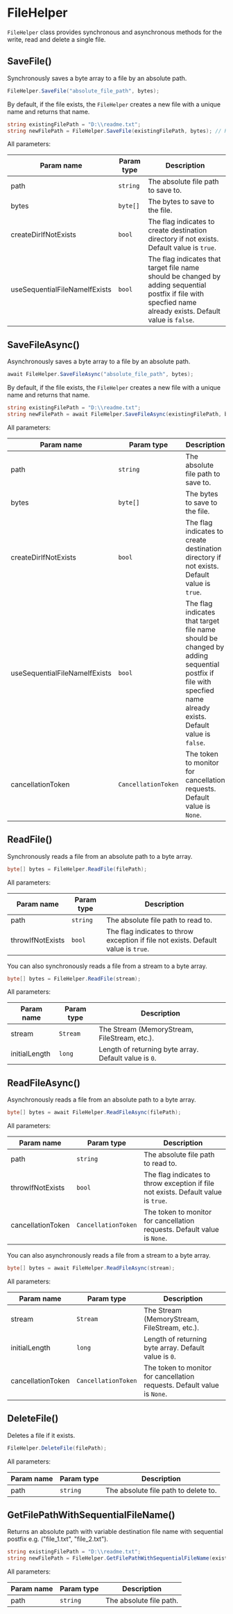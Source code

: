 # FileHelper

`FileHelper` class provides synchronous and asynchronous methods for the write, read and delete a single file.

## SaveFile()

Synchronously saves a byte array to a file by an absolute path.

```csharp
FileHelper.SaveFile("absolute_file_path", bytes);
```

By default, if the file exists, the `FileHelper` creates a new file with a unique name and returns that name.

```csharp
string existingFilePath = "D:\\readme.txt";
string newFilePath = FileHelper.SaveFile(existingFilePath, bytes); // Returns "D:\\readme_1.txt".
```

All parameters:

| Param name | Param type | Description |
| --- | --- | --- |
| path | `string` | The absolute file path to save to. |
| bytes | `byte[]` | The bytes to save to the file. |
| createDirIfNotExists | `bool` | The flag indicates to create destination directory if not exists. Default value is `true`. |
| useSequentialFileNameIfExists | `bool` | The flag indicates that target file name should be changed by adding sequential postfix if file with specfied name already exists. Default value is `false`. |

## SaveFileAsync()

Asynchronously saves a byte array to a file by an absolute path.

```csharp
await FileHelper.SaveFileAsync("absolute_file_path", bytes);
```

By default, if the file exists, the `FileHelper` creates a new file with a unique name and returns that name.

```csharp
string existingFilePath = "D:\\readme.txt";
string newFilePath = await FileHelper.SaveFileAsync(existingFilePath, bytes); // Returns "D:\\readme_1.txt".
```

All parameters:

| Param name | Param type | Description |
| --- | --- | --- |
| path | `string` | The absolute file path to save to. |
| bytes | `byte[]` | The bytes to save to the file. |
| createDirIfNotExists | `bool` | The flag indicates to create destination directory if not exists. Default value is `true`. |
| useSequentialFileNameIfExists | `bool` | The flag indicates that target file name should be changed by adding sequential postfix if file with specfied name already exists. Default value is `false`. |
| cancellationToken | `CancellationToken` | The token to monitor for cancellation requests. Default value is `None`. |

## ReadFile()

Synchronously reads a file from an absolute path to a byte array.

```csharp
byte[] bytes = FileHelper.ReadFile(filePath);
```

All parameters:

| Param name | Param type | Description |
| --- | --- | --- |
| path | `string` | The absolute file path to read to. |
| throwIfNotExists | `bool` | The flag indicates to throw exception if file not exists. Default value is `true`. |

You can also synchronously reads a file from a stream to a byte array.

```csharp
byte[] bytes = FileHelper.ReadFile(stream);
```

All parameters:

| Param name | Param type | Description |
| --- | --- | --- |
| stream | `Stream` | The Stream (MemoryStream, FileStream, etc.). |
| initialLength | `long` | Length of returning byte array. Default value is `0`. |

## ReadFileAsync()

Asynchronously reads a file from an absolute path to a byte array.

```csharp
byte[] bytes = await FileHelper.ReadFileAsync(filePath);
```

All parameters:

| Param name | Param type | Description |
| --- | --- | --- |
| path | `string` | The absolute file path to read to. |
| throwIfNotExists | `bool` | The flag indicates to throw exception if file not exists. Default value is `true`. |
| cancellationToken | `CancellationToken` | The token to monitor for cancellation requests. Default value is `None`. |

You can also asynchronously reads a file from a stream to a byte array.

```csharp
byte[] bytes = await FileHelper.ReadFileAsync(stream);
```

All parameters:

| Param name | Param type | Description |
| --- | --- | --- |
| stream | `Stream` | The Stream (MemoryStream, FileStream, etc.). |
| initialLength | `long` | Length of returning byte array. Default value is `0`. |
| cancellationToken | `CancellationToken` | The token to monitor for cancellation requests. Default value is `None`. |

## DeleteFile()

Deletes a file if it exists.

```csharp
FileHelper.DeleteFile(filePath);
```

All parameters:

| Param name | Param type | Description |
| --- | --- | --- |
| path | `string` | The absolute file path to delete to. |

## GetFilePathWithSequentialFileName()

Returns an absolute path with variable destination file name with sequential postfix e.g. ("file_1.txt", "file_2.txt").

```csharp
string existingFilePath = "D:\\readme.txt";
string newFilePath = FileHelper.GetFilePathWithSequentialFileName(existingFilePath); // Returns "D:\\readme_1.txt".
```

All parameters:

| Param name | Param type | Description |
| --- | --- | --- |
| path | `string` | The absolute file path. |